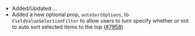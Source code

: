 - Added/Updated ...
- Added a new optional prop, `autoSortOptions`, to `FieldValueSelectionFilter` to allow users to turn specify whether or not to auto sort selected items to the top ([#7958](https://github.com/elastic/eui/pull/7958))
